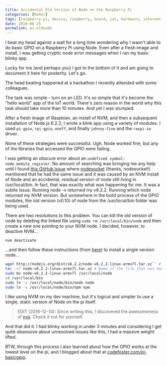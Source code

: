 ```yaml
---
title: Accidental Old Version of Node on the Raspberry Pi
categories: [Maker]
tags: [raspberry-pi, device, raspberry, board, iot, hardware, internet-of-things, electronics, pi, maker]
date: 2016-06-25
permalink: pi-oldnode
---
```


I beat my head against a wall for a long time wondering why I wasn&#39;t able to do basic GPIO on a Raspberry Pi using Node. Even after a fresh image and install, I was getting cryptic node error messages when I ran my basic blinky app.


Lucky for me (and perhaps you) I got to the bottom of it and am going to document it here for posterity. Let&#39;s go.

The head beating happened at a hackathon I recently attended with some colleagues.

The task was simple - turn on an LED. It&#39;s so simple that it&#39;s become the &quot;hello world&quot; app of the IoT world. There&#39;s zero reason in the world why this task should take more than 10 minutes. And yet I was stumped.

After a fresh image of Raspbian, an install of NVM, and then a subsequent installation of Node.js 6.2.2, I wrote a blink app using a variety of modules. I used `pi-gpio`, `rpi-gpio`, `onoff`, and finally `johnny-five` and the `raspi-io` driver.

None of these strategies were successful. Ugh. Node worked fine, but any of the libraries that accessed the GPIO were failing.

I was getting an obscure error about an `undefined symbol: node_module_register`. No amount of searching was bringing me any help until I found [this GitHub issue](https://github.com/Unitech/PM2/issues/1477) where [nodesocket](https://github.com/nodesocket) (thanks, nodesocket!) mentioned that he had the same issue and it was caused by an NVM install of Node and an accidental, residual version of node still living in /usr/local/bin. In fact, that was exactly what was happening for me. It was a subtle issue. Running node -v returned my v6.2.2\. Running which node returned my NVM version. But somewhere in the build process of the GPIO modules, the old version (v0.10) of node from the /usr/local/bin folder was being used. 

There are two resolutions to this problem. You can kill the old version of node by deleting the linked file using `sudo rm /usr/local/bin/node` and then create a new one pointing to your NVM node. I decided, however, to deactive NVM...

```
nvm deactivate
```

...and then follow these instructions (from [here](https://github.com/nebrius/raspi-io/wiki/Getting-a-Raspberry-Pi-ready-for-NodeBots)) to install a single version node...

``` bash
wget http://nodejs.org/dist/v6.2.2/node-v6.2.2-linux-armv7l.tar.xz`` # Copied link
tar -xf node-v6.2.2-linux-armv7l.tar.xz # Name of the file that was downloaded
sudo mv node-v6.2.2-linux-armv7l /usr/local/node
cd /usr/local/bin
sudo ln -s /usr/local/node/bin/node node
sudo ln -s /usr/local/node/bin/npm npm
```

I like using NVM on my dev machine, but it&#39;s logical and simpler to use a single, static version of Node on the pi itself.

>EDIT (2016-12-14): Since writing this, I discovered the awesomeness of [nvs](https://github.com/jasongin/nvs). Check it out for yourself.

And that did it. I had blinky working in under 3 minutes and considering I get quite obsessive about unresolved issues like this, I had a massive weight lifted.

BTW, through this process I also learned about how the GPIO works at the lowest level on the pi, and I blogged about that at [codefoster.com/pi-basicgpio](/pi-basicgpio). 